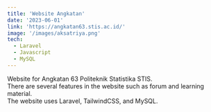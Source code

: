 ```yaml
---
title: 'Website Angkatan'
date: '2023-06-01'
link: 'https://angkatan63.stis.ac.id/'
image: '/images/aksatriya.png'
tech:
  - Laravel
  - Javascript
  - MySQL
---
```


Website for Angkatan 63 Politeknik Statistika STIS.  
There are several features in the website such as forum and learning material.  
The website uses Laravel, TailwindCSS, and MySQL.